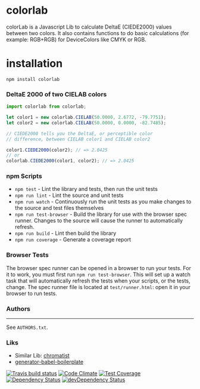 # colorlab
colorLab is a Javascript Lib to calculate DeltaE (CIEDE2000) values between two colors. It also contains functions to do basic calculations (for example: RGB+RGB) for DeviceColors like CMYK or RGB.

# installation
```
npm install colorlab
```

### DeltaE 2000 of two CIELAB colors
```javascript
import colorlab from colorlab;

let color1 = new colorlab.CIELAB(50.0000, 2.6772, -79.7751);
let color2 = new colorlab.CIELAB(50.0000, 0.0000, -82.7485);

// CIEDE2000 tells you the DeltaE, or perceptible color
// difference, between CIELAB color1 and CIELAB color2

color1.CIEDE2000(color2); // => 2.0425
// or
colorlab.CIEDE2000(color1, color2); // => 2.0425

```

### npm Scripts

- `npm test` - Lint the library and tests, then run the unit tests
- `npm run lint` - Lint the source and unit tests
- `npm run watch` - Continuously run the unit tests as you make changes to the source
   and test files themselves
- `npm run test-browser` - Build the library for use with the browser spec runner.
  Changes to the source will cause the runner to automatically refresh.
- `npm run build` - Lint then build the library
- `npm run coverage` - Generate a coverage report


### Browser Tests

The browser spec runner can be opened in a browser to run your tests. For it to work, you must first run `npm run test-browser`. This will set up a watch task that will automatically refresh the tests when your scripts, or the tests, change. The spec runner file is located at `test/runner.html`: open it in your browser to run tests.


### Authors
---
See `AUTHORS.txt`.

### Liks
* Similar Lib: [chromatist](https://github.com/jrus/chromatist)
* [generator-babel-boilerplate](https://github.com/babel/generator-babel-boilerplate)

[![Travis build status](http://img.shields.io/travis/signalwerk/colorlab.svg?style=flat)](https://travis-ci.org/signalwerk/colorlab)
[![Code Climate](https://codeclimate.com/github/signalwerk/colorlab/badges/gpa.svg)](https://codeclimate.com/github/signalwerk/colorlab)
[![Test Coverage](https://codeclimate.com/github/signalwerk/colorlab/badges/coverage.svg)](https://codeclimate.com/github/signalwerk/colorlab)
[![Dependency Status](https://david-dm.org/signalwerk/colorlab.svg)](https://david-dm.org/signalwerk/colorlab)
[![devDependency Status](https://david-dm.org/signalwerk/colorlab/dev-status.svg)](https://david-dm.org/signalwerk/colorlab#info=devDependencies)

